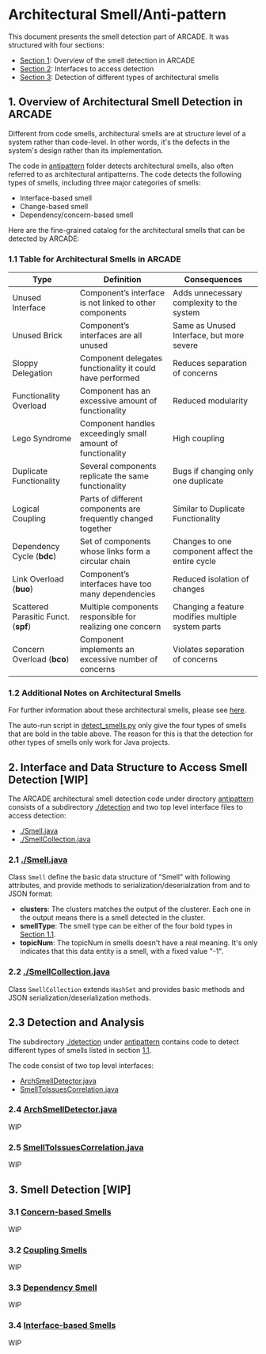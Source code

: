 # Architectural Smell/Anti-pattern

This document presents the smell detection part of ARCADE.
It was structured with four sections:
- [Section 1](./README.MD/#1-overview-of-architectural-smell-detection-in-arcade): Overview of the smell detection in ARCADE
- [Section 2](./README.MD/#2-interface-and-data-structure-to-access-smell-detection-wip): Interfaces to access detection
- [Section 3](./README.MD/#3-smell-detection-wip): Detection of different types of architectural smells

## 1. Overview of Architectural Smell Detection in ARCADE

Different from code smells, architectural smells are at structure level of a system rather than code-level.
In other words, it's the defects in the system's design rather than its implementation.

The code in [antipattern](./) folder detects architectural smells, also often referred to as architectural antipatterns.
The code detects the following types of smells, including three major categories of smells:
- Interface-based smell
- Change-based smell
- Dependency/concern-based smell

Here are the fine-grained catalog for the architectural smells that can be detected by ARCADE:

### 1.1 Table for Architectural Smells in ARCADE

| Type | Definition | Consequences |
| -------- | -------- | -------- |
| Unused Interface | Component’s interface is not linked to other components | Adds unnecessary complexity to the system |
| Unused Brick | Component’s interfaces are all unused | Same as Unused Interface, but more severe |
| Sloppy Delegation | Component delegates functionality it could have performed | Reduces separation of concerns |
| Functionality Overload | Component has an excessive amount of functionality | Reduced modularity |
| Lego Syndrome | Component handles exceedingly small amount of functionality | High coupling |
| Duplicate Functionality | Several components replicate the same functionality | Bugs if changing only one duplicate |
| Logical Coupling | Parts of different components are frequently changed together | Similar to Duplicate Functionality |
| Dependency Cycle (**bdc**) | Set of components whose links form a circular chain | Changes to one component affect the entire cycle |
| Link Overload (**buo**) | Component’s interfaces have too many dependencies | Reduced isolation of changes |
| Scattered Parasitic Funct. (**spf**) | Multiple components responsible for realizing one concern | Changing a feature modifies multiple system parts |
| Concern Overload (**bco**) | Component implements an excessive number of concerns | Violates separation of concerns |

### 1.2 Additional Notes on Architectural Smells

For further information about these architectural smells, please see [here](https://dl.acm.org/doi/10.1145/3368089.3417941).

The auto-run script in [detect_smells.py](../../../../../../../../scripts/detect_smells.py) only give the four types of smells that are bold in the table above.
The reason for this is that the detection for other types of smells only work for Java projects.

## 2. Interface and Data Structure to Access Smell Detection \[WIP\]

The ARCADE architectural smell detection code under directory [antipattern](./) consists of a subdirectory [./detection](./detection/) and two top level interface files to access detection:

- [./Smell.java](./Smell.java)
- [./SmellCollection.java](./SmellCollection.java)

### 2.1 [./Smell.java](./Smell.java)

Class ```Smell``` define the basic data structure of "Smell" with following attributes, and provide methods to serialization/deserialzation from and to JSON format:
- **clusters**: The clusters matches the output of the clusterer. Each one in the output means there is a smell detected in the cluster.
- **smellType**: The smell type can be either of the four bold types in [Section 1.1](./README.MD/#11-table-for-architectural-smells-in-arcade).
- **topicNum**: The topicNum in smells doesn't have a real meaning. It's only indicates that this data entity is a smell, with a fixed value "-1".

### 2.2 [./SmellCollection.java](./SmellCollection.java)

Class ```SmellCollection``` extends ```HashSet``` and provides basic methods and JSON serialization/deserialization methods.

## 2.3 Detection and Analysis

The subdirectory [./detection](./detection/) under [antipattern](.) contains code to detect different types of smells listed in section [1.1](./README.MD/#11-table-for-architectural-smells-in-arcade).

The code consist of two top level interfaces:

- [ArchSmellDetector.java](./detection/ArchSmellDetector.java)
- [SmellToIssuesCorrelation.java](./detection/SmellToIssuesCorrelation.java)


### 2.4 [ArchSmellDetector.java](./detection/ArchSmellDetector.java)

WIP

### 2.5 [SmellToIssuesCorrelation.java](./detection/SmellToIssuesCorrelation.java)

WIP

## 3. Smell Detection \[WIP\]

### 3.1 [Concern-based Smells](./detection/concern/)

WIP

### 3.2 [Coupling Smells](./detection/coupling/)

WIP

### 3.3 [Dependency Smell](./detection/dependency/)

WIP

### 3.4 [Interface-based Smells](./detection/interfacebased/)

WIP